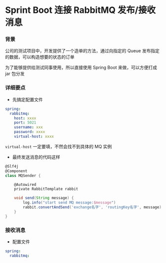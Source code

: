 # Sprint Boot 连接 RabbitMQ 发布/接收消息

### 背景

公司的测试项目中，开发提供了一个造单的方法，通过向指定的 Queue 发布指定的数据，可以构造想要的状态的订单

为了能够提供给测试同事使用，所以直接使用 Spring Boot 来做，可以方便打成 jar 包分发

### 详细要点

- 先搞定配置文件

```yaml
spring:
  rabbitmq:
    host: xxxx
    port: 5021
    username: xxx
    password: xxxx
    virtual-host: xxxx
```
`virtual-host` 一定要填，不然会找不到具体的 MQ 实例


- 最终发送消息的代码这样

```groovy
@Slf4j
@Component
class MQSender {

    @Autowired
    private RabbitTemplate rabbit

    void send(String message) {
        log.info("start send MQ message:$message")
        rabbit.convertAndSend('exchange名字', 'routingKey名字', message)
    }
}
```

### 接收消息

- 配置文件

```yml
spring:
  rabbitmq:
```